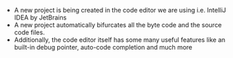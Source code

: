 - A new project is being created in the code editor we are using i.e. IntelliJ IDEA by JetBrains
- A new project automatically bifurcates all the byte code and the source code files.
- Additionally, the code editor itself has some many useful features like an built-in debug pointer, auto-code completion and much more